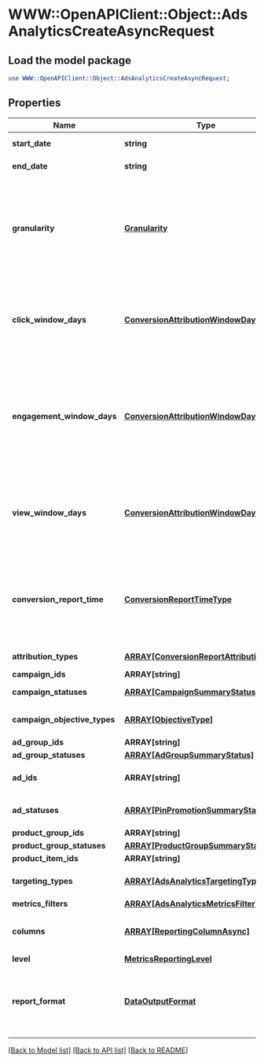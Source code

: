 # WWW::OpenAPIClient::Object::AdsAnalyticsCreateAsyncRequest

## Load the model package
```perl
use WWW::OpenAPIClient::Object::AdsAnalyticsCreateAsyncRequest;
```

## Properties
Name | Type | Description | Notes
------------ | ------------- | ------------- | -------------
**start_date** | **string** | Metric report start date (UTC). Format: YYYY-MM-DD | 
**end_date** | **string** | Metric report end date (UTC). Format: YYYY-MM-DD | 
**granularity** | [**Granularity**](Granularity.md) | TOTAL - metrics are aggregated over the specified date range.&lt;br&gt; DAY - metrics are broken down daily.&lt;br&gt; HOUR - metrics are broken down hourly.&lt;br&gt;WEEKLY - metrics are broken down weekly.&lt;br&gt;MONTHLY - metrics are broken down monthly | 
**click_window_days** | [**ConversionAttributionWindowDays**](ConversionAttributionWindowDays.md) | Number of days to use as the conversion attribution window for a pin click action. Applies to Pinterest Tag conversion metrics. Prior conversion tags use their defined attribution windows. If not specified, defaults to &#x60;30&#x60; days. | [optional] [default to 30]
**engagement_window_days** | [**ConversionAttributionWindowDays**](ConversionAttributionWindowDays.md) | Number of days to use as the conversion attribution window for an engagement action. Engagements include saves, closeups, link clicks, and carousel card swipes. Applies to Pinterest Tag conversion metrics. Prior conversion tags use their defined attribution windows. If not specified, defaults to &#x60;30&#x60; days. | [optional] [default to 30]
**view_window_days** | [**ConversionAttributionWindowDays**](ConversionAttributionWindowDays.md) | Number of days to use as the conversion attribution window for a view action. Applies to Pinterest Tag conversion metrics. Prior conversion tags use their defined attribution windows. If not specified, defaults to &#x60;1&#x60; day. | [optional] [default to 1]
**conversion_report_time** | [**ConversionReportTimeType**](ConversionReportTimeType.md) | The date by which the conversion metrics returned from this endpoint will be reported. There are two dates associated with a conversion event: the date that the user interacted with the ad, and the date that the user completed a conversion event. | [optional] [default to &#39;TIME_OF_AD_ACTION&#39;]
**attribution_types** | [**ARRAY[ConversionReportAttributionType]**](ConversionReportAttributionType.md) | List of types of attribution for the conversion report | [optional] 
**campaign_ids** | **ARRAY[string]** | List of campaign ids | [optional] 
**campaign_statuses** | [**ARRAY[CampaignSummaryStatus]**](CampaignSummaryStatus.md) | List of status values for filtering | [optional] 
**campaign_objective_types** | [**ARRAY[ObjectiveType]**](ObjectiveType.md) | List of values for filtering. [\&quot;WEB_SESSIONS\&quot;] in BETA. | [optional] 
**ad_group_ids** | **ARRAY[string]** | List of ad group ids | [optional] 
**ad_group_statuses** | [**ARRAY[AdGroupSummaryStatus]**](AdGroupSummaryStatus.md) | List of values for filtering | [optional] 
**ad_ids** | **ARRAY[string]** | List of ad ids [This parameter is no supported for Product Item Level Reports] | [optional] 
**ad_statuses** | [**ARRAY[PinPromotionSummaryStatus]**](PinPromotionSummaryStatus.md) | List of values for filtering [This parameter is not supported for Product Item Level Reports] | [optional] 
**product_group_ids** | **ARRAY[string]** | List of product group ids | [optional] 
**product_group_statuses** | [**ARRAY[ProductGroupSummaryStatus]**](ProductGroupSummaryStatus.md) | List of values for filtering | [optional] 
**product_item_ids** | **ARRAY[string]** | List of product item ids | [optional] 
**targeting_types** | [**ARRAY[AdsAnalyticsTargetingType]**](AdsAnalyticsTargetingType.md) | List of targeting types. Requires &#x60;level&#x60; to be a value ending in &#x60;_TARGETING&#x60;. | [optional] 
**metrics_filters** | [**ARRAY[AdsAnalyticsMetricsFilter]**](AdsAnalyticsMetricsFilter.md) | List of metrics filters | [optional] 
**columns** | [**ARRAY[ReportingColumnAsync]**](ReportingColumnAsync.md) | Metric and entity columns. Pin promotion and ad related columns are not supported for the Product Item level reports. | 
**level** | [**MetricsReportingLevel**](MetricsReportingLevel.md) | Level of the report | 
**report_format** | [**DataOutputFormat**](DataOutputFormat.md) | Specification for formatting the report data. Reports in JSON will not zero-fill metrics, whereas reports in CSV will. Both report formats will omit rows where all the columns are equal to 0. | [optional] [default to &#39;JSON&#39;]

[[Back to Model list]](../README.md#documentation-for-models) [[Back to API list]](../README.md#documentation-for-api-endpoints) [[Back to README]](../README.md)


